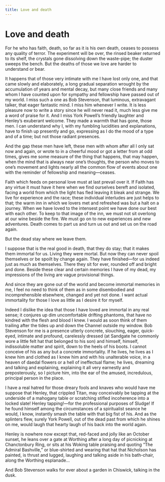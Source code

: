 ```yaml
---
title: Love and death
---
```

# Love and death

For he who has faith, death, so far as it is his own death, ceases to
possess any quality of terror. The experiment will be over, the rinsed
beaker returned to its shelf, the crystals gone dissolving down the
waste-pipe; the duster sweeps the bench. But the deaths of those we love
are harder to understand or bear.

It happens that of those very intimate with me I have lost only one, and
that came slowly and elaborately, a long gradual separation wrought by
the accumulation of years and mental decay, but many close friends and
many whom I have counted upon for sympathy and fellowship have passed
out of my world. I miss such a one as Bob Stevenson, that luminous,
extravagant talker, that eager fantastic mind. I miss him whenever I
write. It is less pleasure now to write a story since he will never read
it, much less give me a word of praise for it. And I miss York Powell’s
friendly laughter and Henley’s exuberant welcome. They made a warmth
that has gone, those men. I can understand why I, with my fumbling
lucidities and explanations, have to finish up presently and go,
expressing as I do the mood of a type and of a time; but not those
radiant presences.

And the gap these men have left, these men with whom after all I only
sat now and again, or wrote to in a cheerful mood or got a letter from
at odd times, gives me some measure of the thing that happens, that may
happen, when the mind that is always near one’s thoughts, the person who
moves to one’s movement and lights nearly all the common flow of events
about one with the reminder of fellowship and meaning—ceases.

Faith which feeds on personal love must at last prevail over it. If
Faith has any virtue it must have it here when we find ourselves bereft
and isolated, facing a world from which the light has fled leaving it
bleak and strange. We live for experience and the race; these individual
interludes are just helps to that; the warm inn in which we lovers met
and refreshed was but a halt on a journey. When we have loved to the
intensest point we have done our best with each other. To keep to that
image of the inn, we must not sit overlong at our wine beside the fire.
We must go on to new experiences and new adventures. Death comes to part
us and turn us out and set us on the road again.

But the dead stay where we leave them.

I suppose that is the real good in death, that they do stay; that it
makes them immortal for us. Living they were mortal. But now they can
never spoil themselves or be spoilt by change again. They have
finished—for us indeed just as much as themselves. There they sit for
ever, rounded off and bright and done. Beside these clear and certain
memories I have of my dead, my impressions of the living are vague
provisional things.

And since they are gone out of the world and become immortal memories in
me, I feel no need to think of them as in some disembodied and
incomprehensible elsewhere, changed and yet not done. I want actual
immortality for those I love as little as I desire it for myself.

Indeed I dislike the idea that those I have loved are immortal in any
real sense; it conjures up dim uncomfortable drifting phantoms, that
have no kindred with the flesh and blood I knew. I would as soon think
of them trailing after the tides up and down the Channel outside my
window. Bob Stevenson for me is a presence utterly concrete, slouching,
eager, quick-eyed, intimate and profound, carelessly dressed (at
Sandgate he commonly wore a little felt hat that belonged to his son)
and himself, himself, indissoluble matter and spirit, down to the heels
of his boots. I cannot conceive of his as any but a concrete
immortality. If he lives, he lives as I knew him and clothed as I knew
him and with his unalterable voice, in a heaven of daedal flowers or a
hell of ineffectual flame; he lives, dreaming and talking and
explaining, explaining it all very earnestly and preposterously, so I
picture him, into the ear of the amused, incredulous, principal person
in the place.

I have a real hatred for those dreary fools and knaves who would have me
suppose that Henley, that crippled Titan, may conceivably be tapping at
the underside of a mahogany table or scratching stifled incoherence into
a locked slate\! Henley tapping\!—for the professional purposes of
Sludge\! If he found himself among the circumstances of a spiritualist
seance he would, I know, instantly smash the table with that big fist of
his. And as the splinters flew, surely York Powell, out of the dead past
from which he shines on me, would laugh that hearty laugh of his back
into the world again.

Henley is nowhere now except that, red-faced and jolly like an October
sunset, he leans over a gate at Worthing after a long day of picnicking
at Chanctonbury Ring, or sits at his Woking table praising and quoting
“The Admiral Bashville,” or blue-shirted and wearing that hat that
Nicholson has painted, is thrust and lugged, laughing and talking aside
in his bath-chair, along the Worthing esplanade...

And Bob Stevenson walks for ever about a garden in Chiswick, talking in
the dusk.
